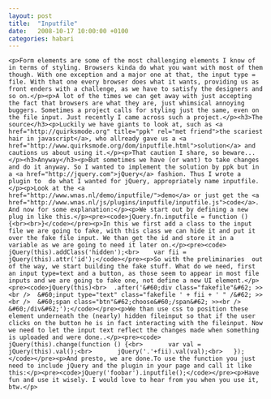 ```yaml
---
layout: post
title:  "Inputfile"
date:   2008-10-17 10:00:00 +0100
categories: habari
---
```

	<p>Form elements are some of the most challenging elements I know of in terms of styling. Browsers kinda do what you want with most of them though. With one exception and a major one at that, the input type = file. With that one every browser does what it wants, providing us as front enders with a challenge, as we have to satisfy the designers and so on.</p><p>A lot of the times we can get away with just accepting the fact that browsers are what they are, just whimsical annoying buggers. Sometimes a project calls for styling just the same, even on the file input. Just recently I came across such a project.</p><h3>The source</h3><p>Luckily we have giants to look at, such as <a href="http://quirksmode.org" title="ppk" rel="met friend">the scariest hair in javascript</a>, who allready gave us a <a href="http://www.quirksmode.org/dom/inputfile.html">solution</a> and cautions us about using it.</p><p>That caution I share, so beware...</p><h3>Anyway</h3><p>But sometimes we have (or want) to take changes and do it anyway. So I wanted to implement the solution by ppk but in a <a href="http://jquery.com">jQuery</a> fashion. Thus I wrote a plugin to  do what I wanted for jQuery, appropriately name inputfile.</p><p>Look at the <a href="http://www.wnas.nl/demo/inputfile/">demo</a> or just get the <a href="http://www.wnas.nl/js/plugins/inputfile/inputfile.js">code</a>. And now for some explanation:</p><p>We start out by defining a new plug in like this.</p><pre><code>jQuery.fn.inputfile = function (){<br><br>}</code></pre><p>In this we first add a class to the input file we are going to fake, with this class we can hide it and put it over the fake file input. We than get the id and store it in a variable as we are going to need it later on.</p><pre><code>	jQuery(this).addClass('hidden');<br>	var fii = jQuery(this).attr('id');</code></pre><p>So with the preliminaries  out of the way, we start building the fake stuff. What do we need, first an input type=text and a button, as those seem to appear in most file inputs and we are going to fake one, not define a new UI element.</p><pre><code>jQuery(this)<br>  .after('&#60;div class="fakefile"&#62; >><br />  &#60;input type="text" class="fakefile ' + fii + ' " /&#62; >><br />  &#60;span class="btn"&#62;choose&#60;/span&#62; >><br />  &#60;/div&#62;');</code></pre><p>We than use css to position these element underneath the (nearly) hidden fileinput so that if the user clicks on the button he is in fact interacting with the fileinput. Now we need to let the input text reflect the changes made when something is uploaded and were done..</p><pre><code>	jQuery(this).change(function () {<br>		var val = jQuery(this).val();<br>		jQuery('.'+fii).val(val);<br>	});</code></pre><p>And presto, we are done.To use the function you just need to include jQuery and the plugin in your page and call it like this:</p><pre><code>jQuery('foobar').inputfile();</code></pre><p>Have fun and use it wisely. I would love to hear from you when you use it, btw.</p>
		